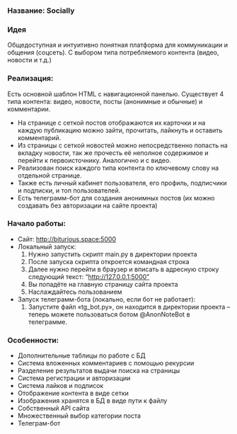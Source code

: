 ### Название: Socially
### Идея
Общедоступная и интуитивно понятная платформа для коммуникации и общения (соцсеть). С выбором типа потребляемого контента (видео, новости и т.д.)
### Реализация:
Есть основной шаблон HTML с навигационной панелью. Существует 4
 типа контента: видео, новости, посты (анонимные и обычные) и комментарии.
 + На странице с сеткой постов отображаются их карточки и на каждую публикацию можно зайти, прочитать, лайкнуть и оставить комментарий. 
+ Из страницы с сеткой новостей можно непосредственно попасть на вкладку новости, так же прочесть её неполное содержимое и перейти к первоисточнику. Аналогично и с видео.
+	Реализован поиск каждого типа контента по ключевому слову на отдельной странице.
+	Также есть личный кабинет пользователя, его профиль, подписчики и подписки, и топ пользователей.
+	Есть телеграмм-бот для создания анонимных постов (их можно создавать без авторизации на сайте проекта)
### Начало работы:
+ Сайт: http://biturious.space:5000
+ Локальный запуск:
   1)	Нужно запустить скрипт main.py в директории проекта
    2)	После запуска скрипта откроется командная строка
    3)	Далее нужно перейти в браузер и вписать в адресную строку следующий текст: “http://127.0.0.1:5000”
    4)	Вы попадёте на главную страницу сайта проекта
    5)	Наслаждайтесь пользованием
+	Запуск телеграмм-бота (локально, если бот не работает):    
    1)	Запустите файл «tg_bot.py», он находится в директории проекта – теперь можете пользоваться ботом @AnonNoteBot в телеграмме.
### Особенности:
+	Дополнительные таблицы по работе с БД
+	Система вложенных комментариев с помощью рекурсии
+	Разделение результатов выдачи поиска на страницы
+	Система регистрации и авторизации
+	Система лайков и подписок
+	Отображение контента в виде сетки
+	Изображения хранятся в БД в виде пути к файлу
+	Собственный API сайта
+	Множественный выбор категории поста
+	Телеграм-бот



 




 


 
